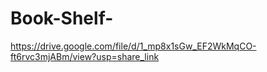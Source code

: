 # Book-Shelf-
https://drive.google.com/file/d/1_mp8x1sGw_EF2WkMqCO-ft6rvc3mjABm/view?usp=share_link
